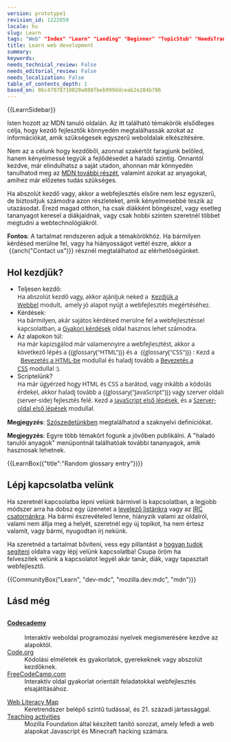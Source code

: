 ```yaml
---
version: prototype1
revision_id: 1222059
locale: hu
slug: Learn
tags: "Web" "Index" "Learn" "Landing" "Beginner" "TopicStub" "NeedsTranslation"
title: Learn web development
summary: 
keywords: 
needs_technical_review: False
needs_editorial_review: False
needs_localization: False
table_of_contents_depth: 1
based_on: 86c47078710820a888fbeb999ddceab2e284b786
---
```

<div>{{LearnSidebar}}</div>

<div>
<p class="summary">Isten hozott az MDN tanuló&nbsp;oldalán. Az itt található&nbsp;témakörök&nbsp;elsődleges célja, hogy kezdő fejlesztők könnyedén megtalálhassák azokat az információkat, amik szükségesek egyszerű weboldalak elkészítésére.</p>
</div>

<p>Nem az a célunk hogy kezdőből, azonnal szakértőt faragjunk belőled, hanem kényelmessé tegyük a fejlődésedet a haladó szintig. Onnantól kezdve, már elindulhatsz a saját utadon,&nbsp;ahonnan már könnyedén tanulhatod meg az&nbsp;<a href="https://developer.mozilla.org/en-US/">MDN további részét</a>, valamint azokat az anyagokat, amihez már előzetes tudás szükséges.</p>

<p>Ha abszolút kezdő vagy, akkor a webfejlesztés elsőre nem lesz egyszerű, de biztosítjuk számodra azon részleteket, amik kényelmesebbé teszik az utazásodat.&nbsp;Érezd magad otthon, ha csak diákként böngészel, vagy esetleg tananyagot keresel a diákjaidnak, vagy csak hobbi szinten szeretnél többet megtudni a webtechnológiákról.</p>

<div class="warning">
<p><strong>Fontos</strong>: A tartalmat rendszeren adjuk a témakörökhöz. Ha bármilyen kérdésed merülne fel, vagy ha hiányosságot vettél észre, akkor a &nbsp;{{anch("Contact us")}} résznél megtalálhatod az elérhetőségünket.</p>
</div>

<h2 id="Where_to_start">Hol kezdjük?</h2>

<ul class="card-grid">
 <li><span>Teljesen kezdő:<br />
  <span style="font-family:&quot;Open Sans&quot;,Arial,sans-serif; font-size:14px">Ha abszolút kezdő vagy, akkor ajánljuk neked a&nbsp;&nbsp;</span><a href="/en-US/docs/Learn/Getting_started_with_the_web" style="font-family: &quot;Open Sans&quot;, Arial, sans-serif; font-size: 14px;">Kezdjük a Webbel</a><span style="font-family:&quot;Open Sans&quot;,Arial,sans-serif; font-size:14px">&nbsp;modult, &nbsp;amely jó alapot nyújt a webfejlesztés megértéséhez.</span></span></li>
 <li><span>Kérdések:<br />
  <span style="font-family:&quot;Open Sans&quot;,Arial,sans-serif; font-size:14px">Ha bármilyen, akár sajátos kérdésed merülne fel a webfejlesztéssel kapcsolatban, a&nbsp;</span><a href="/en-US/docs/Learn/Common_questions" style="font-family: &quot;Open Sans&quot;, Arial, sans-serif; font-size: 14px;">Gyakori kérdések</a><span style="font-family:&quot;Open Sans&quot;,Arial,sans-serif; font-size:14px">&nbsp;oldal hasznos lehet számodra.</span></span></li>
 <li><span>Az alapokon túl:<br />
  <span style="font-family:&quot;Open Sans&quot;,Arial,sans-serif; font-size:14px">Ha már kapizsgálod már valamennyire a webfejlesztést, akkor a következő lépés a {{glossary("HTML")}} és a &nbsp;{{glossary("CSS")}} : Kezd a &nbsp;&nbsp;</span><a href="/en-US/docs/Learn/HTML/Introduction_to_HTML" style="font-family: &quot;Open Sans&quot;, Arial, sans-serif; font-size: 14px;">Bevezetés a HTML-be</a><span style="font-family:&quot;Open Sans&quot;,Arial,sans-serif; font-size:14px">&nbsp;modullal és haladj tovább a&nbsp;</span><a href="/en-US/docs/Learn/CSS/Introduction_to_CSS" style="font-family: &quot;Open Sans&quot;, Arial, sans-serif; font-size: 14px;">Bevezetés a CSS</a><span style="font-family:&quot;Open Sans&quot;,Arial,sans-serif; font-size:14px">&nbsp;modullal :).</span></span></li>
 <li><span>Scriptelünk?<br />
  <span style="font-family:&quot;Open Sans&quot;,Arial,sans-serif; font-size:14px">Ha már úgyérzed hogy HTML és CSS a barátod, vagy inkább a kódolás érdekel, akkor haladj tovább a {{glossary("JavaScript")}} vagy szerver oldali (server-side) fejlesztés felé. Kezd a&nbsp;</span><a href="/en-US/docs/Learn/JavaScript/First_steps" style="font-family: &quot;Open Sans&quot;, Arial, sans-serif; font-size: 14px;">JavaScript első lépések&nbsp;</a><span style="font-family:&quot;Open Sans&quot;,Arial,sans-serif; font-size:14px">&nbsp;és a </span><a href="/en-US/docs/Learn/Server-side/First_steps" style="font-family: &quot;Open Sans&quot;, Arial, sans-serif; font-size: 14px;">Szerver-oldal első lépések</a><span style="font-family:&quot;Open Sans&quot;,Arial,sans-serif; font-size:14px">&nbsp;modullal.</span></span></li>
</ul>

<div class="note">
<p><strong>Megjegyzés</strong>: <a href="/en-US/docs/Glossary">Szószedetünkben</a>&nbsp;megtalálhatod a szaknyelvi definíciókat.</p>
</div>

<div class="note">
<p><strong>Megjegyzés</strong>: Egyre több témakört fogunk a jövőben publikálni. A&nbsp;"haladó tanulói anyagok" menüpontnál találhatóak további tananyagok, amik hasznosak lehetnek.</p>
</div>

<p>{{LearnBox({"title":"Random glossary entry"})}}</p>

<h2 id="Contact_us">Lépj kapcsolatba velünk</h2>

<p>Ha szeretnél kapcsolatba lépni velünk bármivel is kapcsolatban, a legjobb módszer arra ha dobsz egy üzenetet a <a href="/en-US/docs/MDN/Community/Conversations#Asynchronous_discussions">levelező listánkra</a>&nbsp;vagy az&nbsp;<a href="https://developer.mozilla.org/en-US/docs/MDN/Community/Conversations#Chat_in_IRC">IRC csatornánkra</a>. Ha bármi észrevételed lenne, hiányzik valami az oldalról, valami nem állja meg a helyét, szeretnél egy új topikot, ha nem értesz valamit, vagy bármi, nyugodtan írj nekünk.</p>

<p>Ha szeretnéd a tartalmat bővíteni, vess egy pillantást a&nbsp;<a href="/en-US/Learn/How_to_contribute">hogyan tudok segíteni</a>&nbsp;oldalra vagy lépj velünk kapcsolatba! Csupa öröm ha felveszitek&nbsp;velünk a kapcsolatot legyél&nbsp;akár tanár, diák, vagy tapasztalt webfejlesztő.</p>

<p>{{CommunityBox("Learn", "dev-mdc", "mozilla.dev.mdc", "mdn")}}</p>

<h2 id="See_also">Lásd még</h2>

<h2><a href="https://www.codecademy.com/" style="font-size: 14px;">Codecademy</a></h2>

<dl>
 <dd>Interaktív weboldal programozási nyelvek megismerésére kezdve az alapoktól.</dd>
 <dt><a href="https://code.org/">Code.org</a></dt>
 <dd>Kódolási elméletek és gyakorlatok, gyerekeknek vagy abszolút kezdőknek.</dd>
 <dt><a href="https://www.freecodecamp.com/">FreeCodeCamp.com</a></dt>
 <dd>Interaktív oldal gyakorlat orientált feladatokkal webfejlesztés elsajátításához.</dd>
</dl>

<dl>
 <dt><a href="https://learning.mozilla.org/web-literacy/">Web Literacy Map</a></dt>
 <dd>Keretrendszer belépő színtű tudással, és 21. századi jártassággal.</dd>
 <dt><a href="https://learning.mozilla.org/activities">Teaching activities</a></dt>
 <dd>Mozilla Foundation által készített tanító sorozat, amely lefedi a web alapokat Javascript és Minecraft hacking számára.</dd>
</dl>


